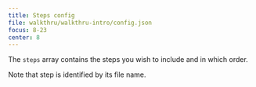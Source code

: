 ```yaml
---
title: Steps config
file: walkthru/walkthru-intro/config.json
focus: 8-23
center: 8
---
```


The `steps` array contains the steps you wish to include and in which order.

Note that step is identified by its file name.
